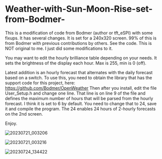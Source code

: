 # Weather-with-Sun-Moon-Rise-set-from-Bodmer-
This is a modification of code from Bodmer (author or tft_eSPI) with some fixups.  It has several changes.  It is set for a 240x320 screen.  99% of this is from Bodmer with previous contributions by others.  See the code.  This is NOT original to me.  I just did some modifications to it.  

You may want to edit the hourly brilliance table depending on your needs.  It sets the brightness of the display each hour.  Max is 255, min is 0 (off).

Latest addition is an hourly forecast that alternates with the daily forecast based on a switch.  To use this, you need to obtain the library that has the support code for this project, here: https://github.com/Bodmer/OpenWeather
Then after you install, edit the file User_Setup.h and change one line.  That line is on line 9 of the file and defines the maximum number of hours that will be parsed from the hourly forecast.  I think it is set to 6 by default.  You need to change that to 24, save it and compile the program. The 24 enables 24 hours of 2-hourly forecasts on the 2nd screen.

Enjoy.

![20230721_003206](https://github.com/MikeyMoMo/Weather-with-Sun-Moon-Rise-set-from-Bodmer-/assets/15792417/375214a6-1e8c-49d4-b50e-bd7ecaff835b)

![20230721_003216](https://github.com/MikeyMoMo/Weather-with-Sun-Moon-Rise-set-from-Bodmer-/assets/15792417/2901e67f-984e-4662-997d-3347bd6ee2e5)

![20230724_134422](https://github.com/MikeyMoMo/Weather-with-Sun-Moon-Rise-set-from-Bodmer-/assets/15792417/cf2d66fb-d57e-416d-9af2-315ef2c55358)
